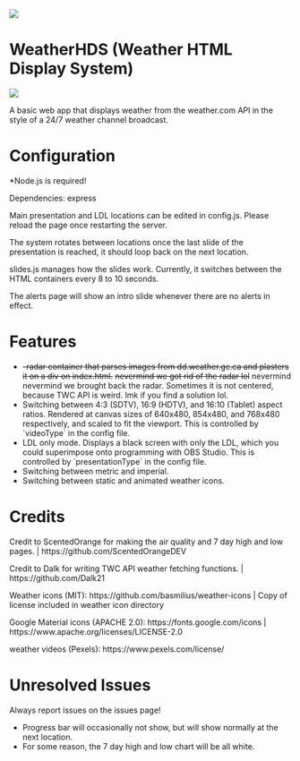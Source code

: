 <img src="https://github.com/SSPWXR0/weatherhds1/blob/master/public/images/hdslogo_2024.png">
<body>
  <h1>WeatherHDS (Weather HTML Display System)</h1>

  <img src="https://github.com/SSPWXR0/weatherhds1/blob/master/public/images/hds_screenshots.jpg">

  <p>A basic web app that displays weather from the weather.com API in the style of a 24/7 weather channel broadcast.</p>

  <h1>Configuration</h1>

  <p>*Node.js is required!</p>

  <p>Dependencies: express</p>
  <p>Main presentation and LDL locations can be edited in config.js. Please reload the page once restarting the server.</p>
  <p>The system rotates between locations once the last slide of the presentation is reached, it should loop back on the next location.</p>
  <p>slides.js manages how the slides work. Currently, it switches between the HTML containers every 8 to 10 seconds.</p>
  <p>The alerts page will show an intro slide whenever there are no alerts in effect.</p>

  <h1>Features</h1>
  <ul>
    <li>  <s>-radar container that parses images from dd.weather.gc.ca and plasters it on a div on index.html.</s> <s>nevermind we got rid of the radar lol</s>
  nevermind nevermind we brought back the radar. Sometimes it is not centered, because TWC API is weird. lmk if you find a solution lol.</li>
    <li>Switching between 4:3 (SDTV), 16:9 (HDTV), and 16:10 (Tablet) aspect ratios. Rendered at canvas sizes of 640x480, 854x480, and 768x480 respectively, and scaled to fit the viewport. This is controlled by `videoType` in the config file.</li>
    <li>LDL only mode. Displays a black screen with only the LDL, which you could superimpose onto programming with OBS Studio. This is controlled by `presentationType` in the config file.</li>
    <li>Switching between metric and imperial.</li>
    <li>Switching between static and animated weather icons.</li>
  </ul> 


  <h1>Credits</h1>
    <p>Credit to ScentedOrange for making the air quality and 7 day high and low pages. | https://github.com/ScentedOrangeDEV</p>
    <p>Credit to Dalk for writing TWC API weather fetching functions. | https://github.com/Dalk21</p>
  <p>Weather icons (MIT): https://github.com/basmilius/weather-icons | Copy of license included in weather icon directory</p>
  <p>Google Material icons (APACHE 2.0): https://fonts.google.com/icons | https://www.apache.org/licenses/LICENSE-2.0</p>
  <p>weather videos (Pexels): https://www.pexels.com/license/</p>

  <h1>Unresolved Issues</h1>
  <p>Always report issues on the issues page!</p>
  <ul>
    <li>Progress bar will occasionally not show, but will show normally at the next location.</li>
    <li>For some reason, the 7 day high and low chart will be all white.</li>
  </ul> 
</body>